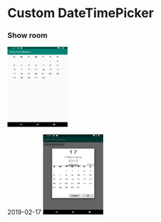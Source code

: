 # Custom DateTimePicker

### Show room
<img src="https://raw.githubusercontent.com/Gilbert1Rosa/DateTimePicker/master/showroom/20190212-MonthView-test.png" width="135" height="180"/>

2019-02-17
<img src="https://raw.githubusercontent.com/Gilbert1Rosa/DateTimePicker/master/showroom/20190217-DatePicker-definition.png" width="135" height="180"/>

